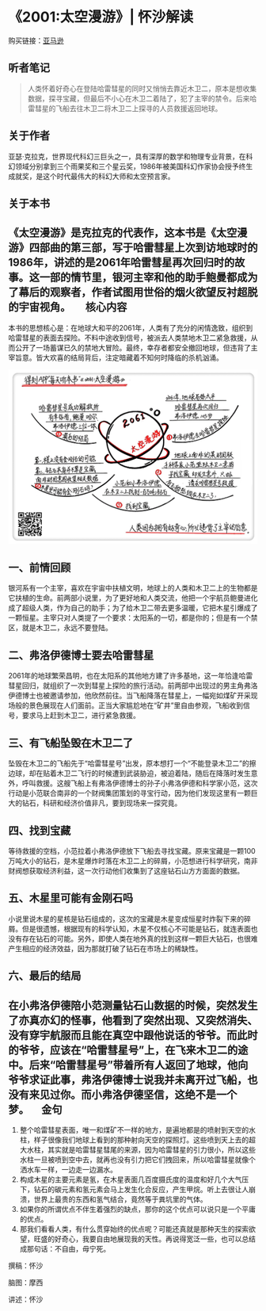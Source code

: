 《2001:太空漫游》| 怀沙解读
=============================

购买链接：[亚马逊](https://www.amazon.cn/gp/product/B00AU0BSTM/ref=pd_cp_14_1?ie=UTF8&psc=1&refRID=VZDAKJGQD1WX36PB70HS)

听者笔记
--------------------------

> 人类怀着好奇心在登陆哈雷彗星的同时又悄悄去靠近木卫二，原本是想收集数据，探寻宝藏，但最后不小心在木卫二着陆了，犯了主宰的禁令。后来哈雷彗星的飞船去往木卫二将木卫二上探寻的人员救援返回地球。

关于作者
-----------------------------

亚瑟·克拉克，世界现代科幻三巨头之一，具有深厚的数学和物理专业背景，在科幻领域分别拿到三个雨果奖和三个星云奖，1986年被美国科幻作家协会授予终生成就奖，是这个时代最伟大的科幻大师和太空预言家。   

关于本书
-----------------------------

《太空漫游》是克拉克的代表作，这本书是《太空漫游》四部曲的第三部，写于哈雷彗星上次到访地球时的1986年，讲述的是2061年哈雷彗星再次回归时的故事。这一部的情节里，银河主宰和他的助手鲍曼都成为了幕后的观察者，作者试图用世俗的烟火欲望反衬超脱的宇宙视角。     
核心内容
-----------------------------

本书的思想核心是：在地球大和平的2061年，人类有了充分的闲情逸致，组织到哈雷彗星的表面去探险。不料中途收到信号，被派去人类禁地木卫二紧急救援，从而公开了一场蓄谋已久的禁地大冒险。最终，幸存者都安全撤回地球，但违背了主宰旨意。皆大欢喜的结局背后，注定暗藏着不知何时降临的杀机汹涌。
 
![](a-space-odyssey-2061/001.JPG)

一、前情回顾
-----------------------------

银河系有一个主宰，喜欢在宇宙中扶植文明，地球上的人类和木卫二上的生物都是它扶植的生命。前两部小说里，为了更好地和人类交流，他把一个宇航员鲍曼进化成了超级人类，作为自己的助手；为了给木卫二带去更多温暖，它把木星引爆成了一颗恒星。主宰只对人类提了一个要求：太阳系的一切，都是你的；但是有一个禁区，就是木卫二，永远不要登陆。

二、弗洛伊德博士要去哈雷彗星
-----------------------------

2061年的地球繁荣昌明，也在太阳系的其他地方建了许多基地，这一年恰逢哈雷彗星回归，就组织了一次到彗星上探险的旅行活动。前两部中出现过的男主角弗洛伊德博士也被邀请参加，他欣然前往。当飞船降落在彗星上，一幅宛如煤矿开采现场般的景色展现在人们面前。正当大家尴尬地在“矿井”里自由参观，飞船收到信号，要求马上赶到木卫二，进行紧急救援。

三、有飞船坠毁在木卫二了
-----------------------------

坠毁在木卫二的飞船先于“哈雷彗星号”出发，原本想打一个“不能登录木卫二”的擦边球，却在贴着木卫二飞行的时候遭到武装胁迫，被迫着陆，随后在降落时发生意外，呼叫救援。这艘飞船上有弗洛伊德博士的孙子小弗洛伊德和科学家小范，这次行动是小范联合南非的一个财阀集团策划的寻宝行动，因为他们发现这里有一颗巨大的钻石，科研和经济价值非凡，要到现场来一探究竟。

四、找到宝藏
-----------------------------

等待救援的空档，小范拉着小弗洛伊德放下飞船去寻找宝藏。原来宝藏是一颗100万吨大小的钻石，是木星爆炸时落在木卫二上的碎屑，小范想进行科学研究，南非财阀想获取经济利益，这一次行动他们收集到了这座钻石山方方面面的数据。

五、木星里可能有金刚石吗
-----------------------------

小说里说木星的星核是钻石组成的，这次的宝藏是木星变成恒星时炸裂下来的碎屑。但是很遗憾，根据现有的科学认知，木星不仅核心不可能是钻石，就连表面也没有存在钻石的可能。另外，即使人类在地外真的找到这样一颗巨大钻石，也很难产生相应的经济效益，因为那就打破了钻石在市场上的稀缺性。

六、最后的结局
-----------------------------

在小弗洛伊德陪小范测量钻石山数据的时候，突然发生了亦真亦幻的怪事，他看到了突然出现、又突然消失、没有穿宇航服而且能在真空中跟他说话的爷爷。而此时的爷爷，应该在“哈雷彗星号”上，在飞来木卫二的途中。后来“哈雷彗星号”带着所有人返回了地球，他向爷爷求证此事，弗洛伊德博士说我并未离开过飞船，也没有来见过你。而小弗洛伊德坚信，这绝不是一个梦。     
金句
-----------------------------

1. 整个哈雷彗星表面，唯一和煤矿不一样的地方，是遍地都是的喷射到天空的水柱，样子很像我们地球上看到的那种射向天空的探照灯。这些喷到天上去的超大水柱，其实就是哈雷彗星彗尾的来源，因为哈雷彗星的引力很小，所以这些水柱一旦被喷到空中去，就再也没有引力把它们拽回来，所以哈雷彗星就像个洒水车一样，一边走一边漏水。
2. 构成木星的主要元素是氢，在木星表面几百度摄氏度的温度和好几个大气压下，钻石的碳元素和氢元素会马上发生化合反应，产生甲烷。听上去很让人崩溃，世界上最贵的东西和氢气结合，竟然等于粪坑里的气体。
3. 如果你的所谓优点不伴生着强烈的缺点，那你的这个优点可以说只是一个平庸的优点。
4. 那我们看看人类，有什么贯穿始终的优点呢？可能还真就是那种天生的探索欲望，旺盛的好奇心，我要自由地展现我的天性。再说得宽泛一些，也可以总结成那句话：不自由，毋宁死。

撰稿：怀沙

脑图：摩西

讲述：怀沙